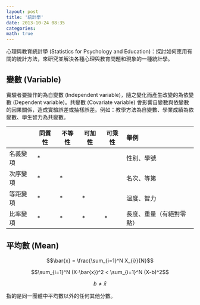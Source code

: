 ```yaml
---
layout: post
title: '統計學'
date: 2013-10-24 08:35
categories: 
math: true 
---
```

心理與教育統計學 (Statistics for Psychology and Education)：探討如何應用有關的統計方法，來研究並解決各種心理與教育問題和現象的一種統計學。
## 變數 (Variable)
實驗者要操作的為自變數 (Independent variable)，隨之變化而產生改變的為依變數 (Dependent variable)。共變數 (Covariate variable) 會影響自變數與依變數的因果關係，造成實驗誤差或抽樣誤差。例如：教學方法為自變數、學業成績為依變數、學生智力為共變數。

|          | 同質性 | 不等性 | 可加性 | 可乘性 | 舉例                    |
| -------- | ------ | ------ | ------ | ------ | :---------------------- |
| 名義變項 |   *    |        |        |        | 性別、學號              |
| 次序變項 |   *    |   *    |        |        | 名次、等第              |
| 等距變項 |   *    |   *    |   *    |        | 溫度、智力              |
| 比率變項 |   *    |   *    |   *    |   *    | 長度、重量（有絕對零點）| 

## 平均數 (Mean)

$$\bar{x} = \frac{\sum_{i=1}^N X_{i}}{N}$$

$$\sum_{i=1}^N (X-\bar{x})^2 < \sum_{i=1}^N (X-b)^2$$

$$b\ne\bar{x}$$

指的是同一團體中平均數以外的任何其他分數。